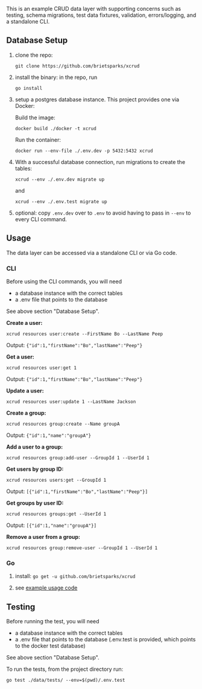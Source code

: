This is an example CRUD data layer with supporting concerns such as testing, schema migrations, 
test data fixtures, validation, errors/logging, and a standalone CLI.  

## Database Setup
1. clone the repo:
 
    ```git clone https://github.com/brietsparks/xcrud```

2. install the binary: in the repo, run 

    ```go install```

3. setup a postgres database instance. This project provides one via Docker:
   
    Build the image:
    ```
    docker build ./docker -t xcrud
    ```
    
    Run the container:
    ```
    docker run --env-file ./.env.dev -p 5432:5432 xcrud
    ```
4. With a successful database connection, run migrations to create the tables:
    ```
    xcrud --env ./.env.dev migrate up   
    ```
    and
    ```
    xcrud --env ./.env.test migrate up   
    ``` 
    
5. optional: copy `.env.dev` over to `.env` to avoid having to pass in `--env` to every CLI command. 

## Usage
The data layer can be accessed via a standalone CLI or via Go code.

### CLI
Before using the CLI commands, you will need 
- a database instance with the correct tables
- a .env file that points to the database
  
See above section "Database Setup".

**Create a user:**

```
xcrud resources user:create --FirstName Bo --LastName Peep
```

Output: `{"id":1,"firstName":"Bo","lastName":"Peep"}`

**Get a user:**

```
xcrud resources user:get 1
```

Output: `{"id":1,"firstName":"Bo","lastName":"Peep"}`

**Update a user:**

```
xcrud resources user:update 1 --LastName Jackson
```

**Create a group:**

```
xcrud resources group:create --Name groupA
```

Output: `{"id":1,"name":"groupA"}`

**Add a user to a group:**

```
xcrud resources group:add-user --GroupId 1 --UserId 1
```

**Get users by group ID:**

```
xcrud resources users:get --GroupId 1
```

Output: `[{"id":1,"firstName":"Bo","lastName":"Peep"}]`

**Get groups by user ID:**
   
```
xcrud resources groups:get --UserId 1
```

Output: `[{"id":1,"name":"groupA"}]`

**Remove a user from a group:**

```
xcrud resources group:remove-user --GroupId 1 --UserId 1
```
    
### Go

1. install: ```go get -u github.com/brietsparks/xcrud```

2. see [example usage code](https://github.com/brietsparks/xcrud/blob/master/example/example.go)

## Testing
Before running the test, you will need 
- a database instance with the correct tables
- a .env file that points to the database (.env.test is provided, which points to the docker test database)
  
See above section "Database Setup".

To run the tests, from the project directory run:
```
go test ./data/tests/ --env=$(pwd)/.env.test
```
